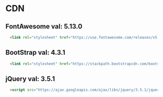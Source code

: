 # CDN

## FontAwesome val: 5.13.0
  ``` html
    <link rel="stylesheet" href="https://use.fontawesome.com/releases/v5.13.0/css/all.css" integrity="sha384-Bfad6CLCknfcloXFOyFnlgtENryhrpZCe29RTifKEixXQZ38WheV+i/6YWSzkz3V" crossorigin="anonymous">
  ```

## BootStrap val: 4.3.1
  ```html
    <link rel="stylesheet" href="https://stackpath.bootstrapcdn.com/bootstrap/4.3.1/css/bootstrap.css">
  ```

## jQuery val: 3.5.1
  ```html
    <script src="https://ajax.googleapis.com/ajax/libs/jquery/3.5.1/jquery.min.js"></script>
  ```
